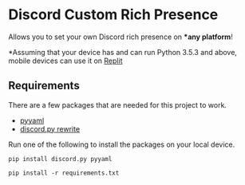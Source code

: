 # Discord Custom Rich Presence

Allows you to set your own Discord rich presence on **\*any platform**!

\*Assuming that your device has and can run Python 3.5.3 and above, mobile devices can use it on [Replit](https://www.replit.com)

Requirements
--

There are a few packages that are needed for this project to work.

- [pyyaml](https://github.com/yaml/pyyaml.org)
- [discord.py rewrite](https://github.com/Rapptz/discord.py)

Run one of the following to install the packages on your local device.

```console
pip install discord.py pyyaml
```
```console
pip install -r requirements.txt
```
